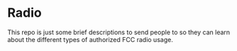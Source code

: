 # Radio

This repo is just some brief descriptions to send people to so they can learn about the different types of authorized FCC radio usage.

